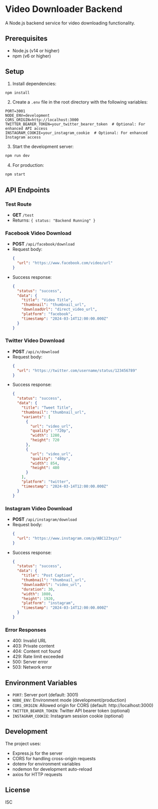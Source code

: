 # Video Downloader Backend

A Node.js backend service for video downloading functionality.

## Prerequisites

- Node.js (v14 or higher)
- npm (v6 or higher)

## Setup

1. Install dependencies:
```bash
npm install
```

2. Create a `.env` file in the root directory with the following variables:
```
PORT=3001
NODE_ENV=development
CORS_ORIGIN=http://localhost:3000
TWITTER_BEARER_TOKEN=your_twitter_bearer_token  # Optional: For enhanced API access
INSTAGRAM_COOKIE=your_instagram_cookie  # Optional: For enhanced Instagram access
```

3. Start the development server:
```bash
npm run dev
```

4. For production:
```bash
npm start
```

## API Endpoints

### Test Route
- **GET** `/test`
- Returns: `{ status: "Backend Running" }`

### Facebook Video Download
- **POST** `/api/facebook/download`
- Request body:
  ```json
  {
    "url": "https://www.facebook.com/video/url"
  }
  ```
- Success response:
  ```json
  {
    "status": "success",
    "data": {
      "title": "Video Title",
      "thumbnail": "thumbnail_url",
      "downloadUrl": "direct_video_url",
      "platform": "facebook",
      "timestamp": "2024-03-14T12:00:00.000Z"
    }
  }
  ```

### Twitter Video Download
- **POST** `/api/x/download`
- Request body:
  ```json
  {
    "url": "https://twitter.com/username/status/123456789"
  }
  ```
- Success response:
  ```json
  {
    "status": "success",
    "data": {
      "title": "Tweet Title",
      "thumbnail": "thumbnail_url",
      "variants": [
        {
          "url": "video_url",
          "quality": "720p",
          "width": 1280,
          "height": 720
        },
        {
          "url": "video_url",
          "quality": "480p",
          "width": 854,
          "height": 480
        }
      ],
      "platform": "twitter",
      "timestamp": "2024-03-14T12:00:00.000Z"
    }
  }
  ```

### Instagram Video Download
- **POST** `/api/instagram/download`
- Request body:
  ```json
  {
    "url": "https://www.instagram.com/p/ABC123xyz/"
  }
  ```
- Success response:
  ```json
  {
    "status": "success",
    "data": {
      "title": "Post Caption",
      "thumbnail": "thumbnail_url",
      "downloadUrl": "video_url",
      "duration": 30,
      "width": 1080,
      "height": 1920,
      "platform": "instagram",
      "timestamp": "2024-03-14T12:00:00.000Z"
    }
  }
  ```

### Error Responses
- 400: Invalid URL
- 403: Private content
- 404: Content not found
- 429: Rate limit exceeded
- 500: Server error
- 503: Network error

## Environment Variables

- `PORT`: Server port (default: 3001)
- `NODE_ENV`: Environment mode (development/production)
- `CORS_ORIGIN`: Allowed origin for CORS (default: http://localhost:3000)
- `TWITTER_BEARER_TOKEN`: Twitter API bearer token (optional)
- `INSTAGRAM_COOKIE`: Instagram session cookie (optional)

## Development

The project uses:
- Express.js for the server
- CORS for handling cross-origin requests
- dotenv for environment variables
- nodemon for development auto-reload
- axios for HTTP requests

## License

ISC 